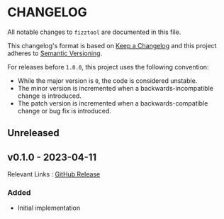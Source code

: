 # CHANGELOG

All notable changes to `fizztool` are documented in this file.

This changelog's format is based on [Keep a Changelog][01] and this project adheres to
[Semantic Versioning][02].

For releases before `1.0.0`, this project uses the following convention:

- While the major version is `0`, the code is considered unstable.
- The minor version is incremented when a backwards-incompatible change is introduced.
- The patch version is incremented when a backwards-compatible change or bug fix is introduced.

## Unreleased

## v0.1.0 - 2023-04-11

Relevant Links
: [GitHub Release][v0.1.0]

### Added

- Initial implementation

<!-- Reference Links -->
[01]: https://keepachangelog.com/en/1.0.0/
[02]: https://semver.org/spec/v2.0.0.html
<!-- Release Links -->
[v0.1.0]: https://github.com/michaeltlombardi/fizztool/releases/tag/v0.1.0

